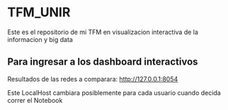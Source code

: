 # TFM_UNIR
Este es el repositorio de mi TFM en visualizacion interactiva de la informacion y big data

## Para ingresar a los dashboard interactivos
Resultados de las redes a comparara: http://127.0.0.1:8054

Este LocalHost cambiara posiblemente para cada usuario cuando decida correr el Notebook

